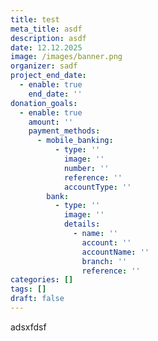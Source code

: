 ```yaml
---
title: test
meta_title: asdf
description: asdf
date: 12.12.2025
image: /images/banner.png
organizer: sadf
project_end_date:
  - enable: true
    end_date: ''
donation_goals:
  - enable: true
    amount: ''
    payment_methods:
      - mobile_banking:
          - type: ''
            image: ''
            number: ''
            reference: ''
            accountType: ''
        bank:
          - type: ''
            image: ''
            details:
              - name: ''
                account: ''
                accountName: ''
                branch: ''
                reference: ''
categories: []
tags: []
draft: false
---
```

adsxfdsf
